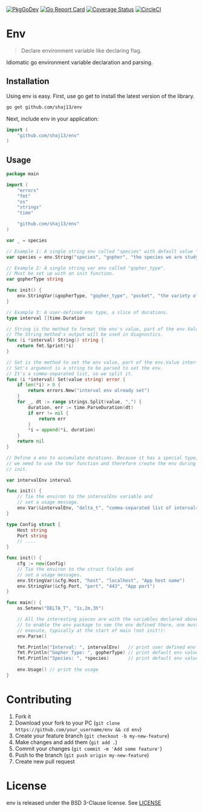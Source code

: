 [![PkgGoDev](https://pkg.go.dev/badge/github.com/shaj13/env)](https://pkg.go.dev/github.com/shaj13/env)
[![Go Report Card](https://goreportcard.com/badge/github.com/shaj13/env)](https://goreportcard.com/report/github.com/shaj13/env)
[![Coverage Status](https://coveralls.io/repos/github/shaj13/env/badge.svg?branch=main)](https://coveralls.io/github/shaj13/env?branch=main)
[![CircleCI](https://circleci.com/gh/shaj13/env/tree/main.svg?style=svg)](https://circleci.com/gh/shaj13/env/tree/main)

# Env
> Declare environment variable like declaring flag.

Idiomatic go environment variable declaration and parsing.
 
## Installation 
Using env is easy. First, use go get to install the latest version of the library.

```sh
go get github.com/shaj13/env
```
Next, include env in your application:
```go
import (
    "github.com/shaj13/env"
)
```

## Usage
```go
package main

import (
	"errors"
	"fmt"
	"os"
	"strings"
	"time"

	"github.com/shaj13/env"
)

var _ = species

// Example 1: A single string env called "species" with default value "gopher".
var species = env.String("species", "gopher", "the species we are studying")

// Example 2: A single string var env called "gopher_type".
// Must be set up with an init function.
var gopherType string

func init() {
	env.StringVar(&gopherType, "gopher_type", "pocket", "the variety of gopher")
}

// Example 3: A user-defined env type, a slice of durations.
type interval []time.Duration

// String is the method to format the env's value, part of the env.Value interface.
// The String method's output will be used in diagnostics.
func (i *interval) String() string {
	return fmt.Sprint(*i)
}

// Set is the method to set the env value, part of the env.Value interface.
// Set's argument is a string to be parsed to set the env.
// It's a comma-separated list, so we split it.
func (i *interval) Set(value string) error {
	if len(*i) > 0 {
		return errors.New("interval env already set")
	}
	for _, dt := range strings.Split(value, ",") {
		duration, err := time.ParseDuration(dt)
		if err != nil {
			return err
		}
		*i = append(*i, duration)
	}
	return nil
}

// Define a env to accumulate durations. Because it has a special type,
// we need to use the Var function and therefore create the env during
// init.

var intervalEnv interval

func init() {
	// Tie the environ to the intervalEnv variable and
	// set a usage message.
	env.Var(&intervalEnv, "delta_t", "comma-separated list of intervals to use between events")
}

type Config struct {
	Host string
	Port string
	// ....
}

func init() {
	cfg := new(Config)
	// Tie the environ to the struct fields and
	// set a usage messages.
	env.StringVar(&cfg.Host, "host", "localhost", "App host name")
	env.StringVar(&cfg.Port, "port", "443", "App port")
}

func main() {
	os.Setenv("DELTA_T", "1s,2m,3h")

	// All the interesting pieces are with the variables declared above, but
	// to enable the env package to see the env defined there, one must
	// execute, typically at the start of main (not init!):
	env.Parse()

	fmt.Println("Interval: ", intervalEnv)   // print user defined env value
	fmt.Println("Gopher Type: ", gopherType) // print default env value
	fmt.Println("Species: ", *species)       // print default env value
	
	env.Usage() // print the usage
}
```

# Contributing
1. Fork it
2. Download your fork to your PC (`git clone https://github.com/your_username/env && cd env`)
3. Create your feature branch (`git checkout -b my-new-feature`)
4. Make changes and add them (`git add .`)
5. Commit your changes (`git commit -m 'Add some feature'`)
6. Push to the branch (`git push origin my-new-feature`)
7. Create new pull request

# License
env is released under the BSD 3-Clause license. See [LICENSE](https://github.com/shaj13/env/blob/main/LICENSE)
